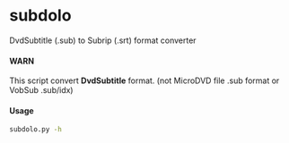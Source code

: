 # subdolo

DvdSubtitle (.sub) to Subrip (.srt) format converter

#### WARN

This script convert **DvdSubtitle** format. (not MicroDVD file .sub format or VobSub .sub/idx)

#### Usage
```sh
subdolo.py -h
```